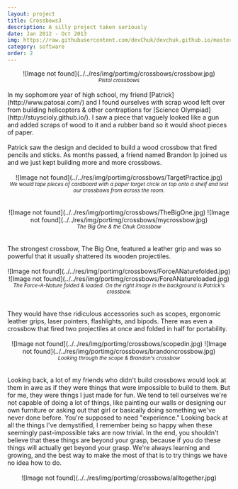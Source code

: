 ```yaml
---
layout: project
title: Crossbows3
description: A silly project taken seriously
date: Jan 2012 - Oct 2013
img: https://raw.githubusercontent.com/devChuk/devchuk.github.io/master/res/img/portimg/crossbows/crossbow.jpg
category: software
order: 2
---
```


<center>![Image not found](../../res/img/portimg/crossbows/crossbow.jpg)<br>
<small><i>Pistol crossbows</i></small></center>
<br>
In my sophomore year of high school, my friend [Patrick](http://www.patosai.com/) and I found ourselves with scrap wood left over from building helicopters & other contraptions for [Science Olympiad](http://stuyscioly.github.io/). I saw a piece that vaguely looked like a gun and added scraps of wood to it and a rubber band so it would shoot pieces of paper.
<br>
<br>
Patrick saw the design and decided to build a wood crossbow that fired pencils and sticks. As months passed, a friend named Brandon Ip joined us and we just kept building more and more crossbows.
<br>
<br>
<center>![Image not found](../../res/img/portimg/crossbows/TargetPractice.jpg)<br>
<small><i>We would tape pieces of cardboard with a paper target circle on top onto a shelf and test our crossbows from across the room.</i></small></center>
<br>
<br>
<center>![Image not found](../../res/img/portimg/crossbows/TheBigOne.jpg)
		![Image not found](../../res/img/portimg/crossbows/mycrossbow.jpg)<br>
<small><i>The Big One & the Chuk Crossbow</i></small></center>
<br>
<br>
The strongest crossbow, The Big One, featured a leather grip and was so powerful that it usually shattered its wooden projectiles.
<br>
<br>
<center>![Image not found](../../res/img/portimg/crossbows/ForceANaturefolded.jpg)
		![Image not found](../../res/img/portimg/crossbows/ForeANatureloaded.jpg)<br>
<small><i>The Force-A-Nature folded & loaded. On the right image in the background is Patrick's crossbow.</i></small></center>
<br>
<br>
They would have thse ridiculous accessories such as scopes, ergonomic leather grips, laser pointers, flashlights, and bipods. There was even a crossbow that fired two projectiles at once and folded in half for portability.
<br>
<br>
<center>![Image not found](../../res/img/portimg/crossbows/scopedin.jpg)
		![Image not found](../../res/img/portimg/crossbows/brandoncrossbow.jpg)<br>
<small><i>Looking through the scope & Brandon's crossbow</i></small></center>
<br>
<br>
Looking back, a lot of my friends who didn't build crossbows would look at them in awe as if they were things that were impossible to build to them. But for me, they were things I just made for fun. We tend to tell ourselves we're not capable of doing a lot of things, like painting our walls or designing our own furniture or asking out that girl or basically doing something we've never done before. You're supposed to need "experience." Looking back at all the things I've demystified, I remember being so happy when these seemingly past-impossible taks are now trivial. In the end, you shouldn't believe that these things are beyond your grasp, because if you do these things will actually get beyond your grasp. We're always learning and growing, and the best way to make the most of that is to try things we have no idea how to do.
<br>
<br>
<center>![Image not found](../../res/img/portimg/crossbows/alltogether.jpg)<br></center>